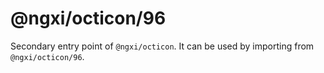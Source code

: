 # @ngxi/octicon/96

Secondary entry point of `@ngxi/octicon`. It can be used by importing from `@ngxi/octicon/96`.
